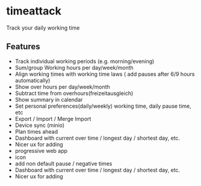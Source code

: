 # timeattack
Track your daily working time

## Features
* Track individual working periods (e.g. morning/evening)
* Sum/group Working hours per day/week/month
* Align working times with working time laws ( add pauses after 6/9 hours automatically)
* Show over hours per day/week/month
* Subtract time from overhours(freizeitausgleich)
* Show summary in calendar
* Set personal preferences(daily/weekly) working time, daily pause time, etc
* Export / Import / Merge Import
* Device sync (minio)
* Plan times ahead
* Dashboard with current over time / longest day / shortest day, etc.
* Nicer ux for adding
* progressive web app
* icon
* add non default pause / negative times
* Dashboard with current over time / longest day / shortest day, etc.
* Nicer ux for adding
